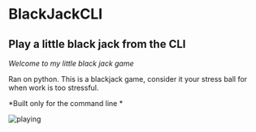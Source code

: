 # BlackJackCLI

## Play a little black jack from the CLI 

_Welcome to my little black jack game_ 

Ran on python. This is a blackjack game, consider it your stress ball for when work is too stressful.

*Built only for the command line *

![playing](http://i.imgur.com/J9Sq5LD.png)




